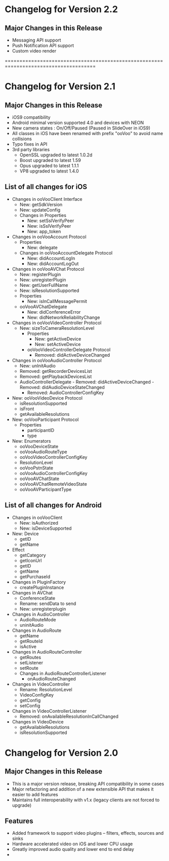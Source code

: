 # Changelog for Version 2.2
## Major Changes in this Release
- Messaging API support
- Push Notification API support​
- Custom video render

=====================================================================================

# Changelog for Version 2.1
## Major Changes in this Release
- iOS9 compatibility
- Android minimal version supported 4.0 and devices with NEON 
- New camera states : On/Off/Paused (Paused in SlideOver in iOS9)
- All classes in iOS have been renamed with prefix "ooVoo" to avoid name collisions
- Typo fixes in API
- 3rd party libraries
	- OpenSSL upgraded to latest 1.0.2d
	- Boost upgraded to latest 1.59
	- Opus upgraded to latest 1.1.1
	- VP8 upgraded to latest 1.4.0


## List of all changes for iOS
- Changes in ooVooClient Interface
	- New: getSdkVersion
	- New: updateConfig
	- Changes in Properties
		- New: setSslVerifyPeer
		- New: isSslVerifyPeer
		- New: app_token
- Changes in ooVooAccount Protocol
	- Properties
		- New: delegate
	- Changes in ooVooAccountDelegate Protocol
		- New: didAccountLogIn
		- New: didAccountLogOut
- Changes in ooVooAVChat Protocol
	- New: registerPlugin
	- New: unregisterPlugin
	- New: getUserFullName
	- New: isResolutionSupported
	- Properties
		- New: isInCallMessagePermit
	- ooVooAVChatDelegate
		- New: didConferenceError
		- New: didNetworkReliabilityChange
- Changes in ooVooVideoController Protocol
  - New: sizeToCameraResolutionLevel
 	- Properties
		- New: getActiveDevice
		- New: setActiveDevice
    - ooVooVideoControllerDelegate Protocol
  		- Removed: didActiveDeviceChanged
- Changes in ooVooAudioController Protocol
	- New: unInitAudio
	- Removed: getRecorderDevicesList
	- Removed: getPlaybackDevicesList
  - AudioControllerDelegate
		- Removed: didActiveDeviceChanged
		- Removed: didAudioDeviceStateChanged
	- Removed: AudioControllerConfigKey
- New: ooVooVideoDevice Protocol
	- isResolutionSupported
	- isFront
	- getAvailableResolutions
- New: ooVooParticipant Protocol
	- Properties
		- participantID
		- type
- New: Enumerators
	- ooVooDeviceState
	- ooVooAudioRouteType
	- ooVooVideoControllerConfigKey
	- ResolutionLevel
	- ooVooPstnState
	- ooVooAudioControllerConfigKey
	- ooVooAVChatState
	- ooVooAVChatRemoteVideoState
	- ooVooAVParticipantType

## List of all changes for Android
- Changes in ooVooClient
	- New: isAuthorized
	- New: isDeviceSupported
- New: Device
	- getID
	- getName
- Effect
	- getCategory
	- getIconUrl
	- getID
	- getName
	- getPurchaseId
- Changes in PluginFactory
	- createPluginInstance
- Changes in AVChat
	- ConferenceState
	- Rename: sendData to send
	- New: unregisterplugin
- Changes in AudioController
	- AudioRouteMode
	- uninitAudio
- Changes in AudioRoute
	- getName
	- getRouteId
	- isActive
- Changes in AudioRouteController
	- getRoutes
	- setListener
	- setRoute
	- Changes in AudioRouteControllerListener
		- onAudioRouteChanged
- Changes in VideoController
	- Rename: ResolutionLevel
	- VideoConfigKey
	- getConfig
	- setConfig
- Changes in VideoControllerListener
	- Removed: onAvailableResolutionInCallChanged
- Changes in VideoDevice
	- getAvailableResolutions
	- isResolutionSupported


# Changelog for Version 2.0
## Major Changes in this Release
- This is a major version release, breaking API compatibility in some cases
- Major refactoring and addition of a new extensible API that makes it easier to add features
- Maintains full interoperability with v1.x (legacy clients are not forced to upgrade)

## Features
- Added framework to support video plugins – filters, effects, sources and sinks
- Hardware accelerated video on iOS and lower CPU usage
- Greatly improved audio quality and lower end to end delay
-
